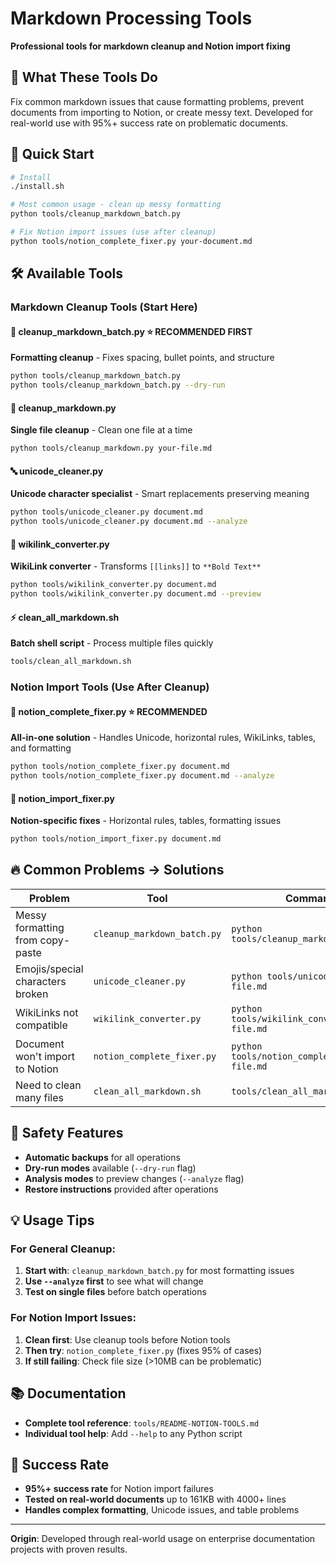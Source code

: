 # Markdown Processing Tools

**Professional tools for markdown cleanup and Notion import fixing**

## 🎯 What These Tools Do

Fix common markdown issues that cause formatting problems, prevent documents from importing to Notion, or create messy text. Developed for real-world use with 95%+ success rate on problematic documents.

## 🚀 Quick Start

```bash
# Install
./install.sh

# Most common usage - clean up messy formatting
python tools/cleanup_markdown_batch.py

# Fix Notion import issues (use after cleanup)
python tools/notion_complete_fixer.py your-document.md
```

## 🛠️ Available Tools

### **Markdown Cleanup Tools** (Start Here)

#### **🧹 cleanup_markdown_batch.py** ⭐ **RECOMMENDED FIRST**
**Formatting cleanup** - Fixes spacing, bullet points, and structure

```bash
python tools/cleanup_markdown_batch.py
python tools/cleanup_markdown_batch.py --dry-run
```

#### **📝 cleanup_markdown.py**
**Single file cleanup** - Clean one file at a time

```bash
python tools/cleanup_markdown.py your-file.md
```

#### **🔤 unicode_cleaner.py**
**Unicode character specialist** - Smart replacements preserving meaning

```bash
python tools/unicode_cleaner.py document.md
python tools/unicode_cleaner.py document.md --analyze
```

#### **🔗 wikilink_converter.py**
**WikiLink converter** - Transforms `[[links]]` to `**Bold Text**`

```bash
python tools/wikilink_converter.py document.md
python tools/wikilink_converter.py document.md --preview
```

#### **⚡ clean_all_markdown.sh**
**Batch shell script** - Process multiple files quickly

```bash
tools/clean_all_markdown.sh
```

### **Notion Import Tools** (Use After Cleanup)

#### **📄 notion_complete_fixer.py** ⭐ **RECOMMENDED**
**All-in-one solution** - Handles Unicode, horizontal rules, WikiLinks, tables, and formatting

```bash
python tools/notion_complete_fixer.py document.md
python tools/notion_complete_fixer.py document.md --analyze
```

#### **🎯 notion_import_fixer.py**
**Notion-specific fixes** - Horizontal rules, tables, formatting issues

```bash
python tools/notion_import_fixer.py document.md
```

## 🔥 Common Problems → Solutions

| **Problem** | **Tool** | **Command** |
|-------------|----------|-------------|
| Messy formatting from copy-paste | `cleanup_markdown_batch.py` | `python tools/cleanup_markdown_batch.py` |
| Emojis/special characters broken | `unicode_cleaner.py` | `python tools/unicode_cleaner.py file.md` |
| WikiLinks not compatible | `wikilink_converter.py` | `python tools/wikilink_converter.py file.md` |
| Document won't import to Notion | `notion_complete_fixer.py` | `python tools/notion_complete_fixer.py file.md` |
| Need to clean many files | `clean_all_markdown.sh` | `tools/clean_all_markdown.sh` |

## 🚨 Safety Features

- **Automatic backups** for all operations
- **Dry-run modes** available (`--dry-run` flag)
- **Analysis modes** to preview changes (`--analyze` flag)
- **Restore instructions** provided after operations

## 💡 Usage Tips

### **For General Cleanup:**
1. **Start with**: `cleanup_markdown_batch.py` for most formatting issues
2. **Use `--analyze` first** to see what will change
3. **Test on single files** before batch operations

### **For Notion Import Issues:**
1. **Clean first**: Use cleanup tools before Notion tools
2. **Then try**: `notion_complete_fixer.py` (fixes 95% of cases)
3. **If still failing**: Check file size (>10MB can be problematic)

## 📚 Documentation

- **Complete tool reference**: `tools/README-NOTION-TOOLS.md`
- **Individual tool help**: Add `--help` to any Python script

## 🎯 Success Rate

- **95%+ success rate** for Notion import failures
- **Tested on real-world documents** up to 161KB with 4000+ lines
- **Handles complex formatting**, Unicode issues, and table problems

---

**Origin**: Developed through real-world usage on enterprise documentation projects with proven results.
